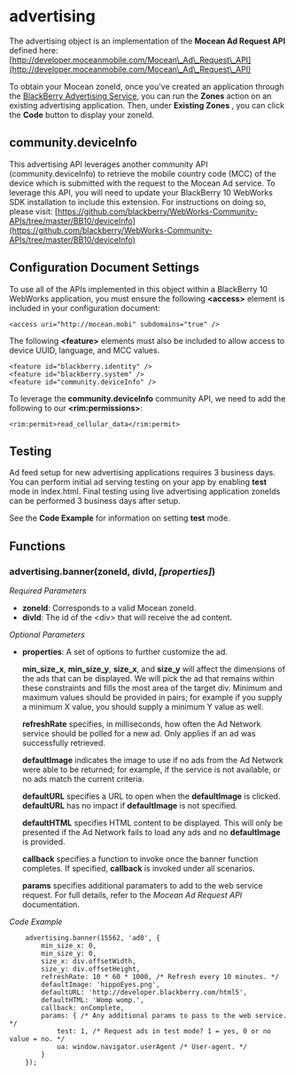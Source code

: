advertising
===========

The advertising object is an implementation of the **Mocean Ad Request API** defined here:
[http://developer.moceanmobile.com/Mocean\_Ad\_Request\_API](http://developer.moceanmobile.com/Mocean\_Ad\_Request\_API)

To obtain your Mocean zoneId, once you've created an application through the [BlackBerry Advertising Service](https://adservices.blackberry.com/),
you can run the **Zones** action on an existing advertising application. Then, under **Existing Zones** , you can click the **Code** button to display your zoneId.

## community.deviceInfo

This advertising API leverages another community API (community.deviceInfo) to retrieve the mobile country code (MCC) of the device which is submitted with the
request to the Mocean Ad service. To leverage this API, you will need to update your BlackBerry 10 WebWorks SDK installation to include this extension. For
instructions on doing so, please visit:
[https://github.com/blackberry/WebWorks-Community-APIs/tree/master/BB10/deviceInfo](https://github.com/blackberry/WebWorks-Community-APIs/tree/master/BB10/deviceInfo)

## Configuration Document Settings

To use all of the APIs implemented in this object within a BlackBerry 10 WebWorks application,
you must ensure the following **\<access\>** element is included in your configuration document:

    <access uri="http://mocean.mobi" subdomains="true" />

The following **\<feature\>** elements must also be included to allow access to device UUID, language, and MCC values.

    <feature id="blackberry.identity" />
    <feature id="blackberry.system" />
    <feature id="community.deviceInfo" />

To leverage the **community.deviceInfo** community API, we need to add the following to our **\<rim:permissions\>**:

    <rim:permit>read_cellular_data</rim:permit>
	
## Testing

Ad feed setup for new advertising applications requires 3 business days.
You can perform initial ad serving testing on your app by enabling
**test** mode in index.html. Final testing using live advertising
application zoneIds can be performed 3 business days after setup.

See the **Code Example** for information on setting **test** mode.

## Functions

### advertising.banner(zoneId, divId, *\[properties\]*)

*Required Parameters*

* **zoneId**: Corresponds to a valid Mocean zoneId.
* **divId**: The id of the \<div\> that will receive the ad content.

*Optional Parameters*

* **properties**: A set of options to further customize the ad.

    **min\_size\_x**, **min\_size\_y**, **size\_x**, and **size\_y** will affect the
    dimensions of the ads that can be displayed. We will pick
    the ad that remains within these constraints and fills the
    most area of the target div. Minimum and maximum values
    should be provided in pairs; for example if you supply a
    minimum X value, you should supply a minimum Y value as
    well.
    
    **refreshRate** specifies, in milliseconds, how often the Ad
    Network service should be polled for a new ad. Only
    applies if an ad was successfully retrieved.
    
    **defaultImage** indicates the image to use if no ads from the
    Ad Network were able to be returned; for example, if the
    service is not available, or no ads match the current
    criteria.
    
    **defaultURL** specifies a URL to open when the **defaultImage**
    is clicked. **defaultURL** has no impact if **defaultImage** is not
    specified.
    
    **defaultHTML** specifies HTML content to be displayed. This
    will only be presented if the Ad Network fails to load any
    ads and no **defaultImage** is provided.
    
    **callback** specifies a function to invoke once the banner
    function completes. If specified, **callback** is invoked under
    all scenarios.

    **params** specifies additional paramaters to add to the web
	service request. For full details, refer to the *Mocean Ad*
	*Request API* documentation.

*Code Example*

    	advertising.banner(15562, 'ad0', {
    		min_size_x: 0,
    		min_size_y: 0,
    		size_x: div.offsetWidth,
    		size_y: div.offsetHeight,
    		refreshRate: 10 * 60 * 1000, /* Refresh every 10 minutes. */
    		defaultImage: 'hippoEyes.png',
    		defaultURL: 'http://developer.blackberry.com/html5',
    		defaultHTML: 'Womp womp.',
    		callback: onComplete,
    		params: { /* Any additional params to pass to the web service. */
    			test: 1, /* Request ads in test mode? 1 = yes, 0 or no value = no. */
    			ua: window.navigator.userAgent /* User-agent. */
    		}
    	});
